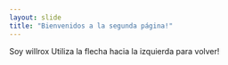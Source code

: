 ```yaml
---
layout: slide
title: "Bienvenidos a la segunda página!"
---
```

Soy willrox
Utiliza la flecha hacia la izquierda para volver!
